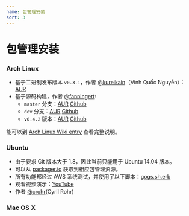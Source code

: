 ```yaml
---
name: 包管理安装
sort: 3
---
```


# 包管理安装

### Arch Linux

- 基于二进制发布版本 `v0.3.1`，作者 [@kureikain](https://github.com/kureikain)（Vinh Quốc Nguyễn）：[AUR](https://aur.archlinux.org/packages/gogs/)
- 基于源码构建，作者 [@fanningert](https://github.com/fanningert):
	- `master` 分支：[AUR](https://aur.archlinux.org/packages/gogs-git/) [Github](https://github.com/fanningert/PKGBUILDs/tree/master/aur/gogs-git)
	- `dev` 分支：[AUR](https://aur.archlinux.org/packages/gogs-git-dev/) [Github](https://github.com/fanningert/PKGBUILDs/tree/master/aur/gogs-git-dev)
	- `v0.4.2` 版本：[AUR](https://aur.archlinux.org/packages/gogs/) [Github](https://github.com/fanningert/PKGBUILDs/tree/master/aur/gogs)
	
能可以到 [Arch Linux Wiki entry](https://wiki.archlinux.org/index.php/Gogs) 查看完整说明。

### Ubuntu

- 由于要求 Git 版本大于 1.8，因此当前只能用于 Ubuntu 14.04 版本。
- 可以从 [packager.io](https://packager.io/gh/pkgr/gogs) 获取到相应包管理资源。
- 所有功能都经过 AWS 系统测试，并使用了以下脚本：[gogs.sh.erb](https://github.com/pkgr/showcase/blob/master/data/gogs.sh.erb)
- 观看视频演示：[YouTube](http://www.youtube.com/watch?v=xllP7BP_qgs&feature=youtu.be) 
- 作者 [@crohr](https://github.com/crohr)(Cyril Rohr)

### Mac OS X
